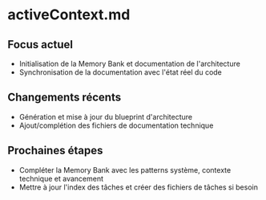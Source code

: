 # activeContext.md

## Focus actuel

- Initialisation de la Memory Bank et documentation de l'architecture
- Synchronisation de la documentation avec l'état réel du code

## Changements récents

- Génération et mise à jour du blueprint d'architecture
- Ajout/complétion des fichiers de documentation technique

## Prochaines étapes

- Compléter la Memory Bank avec les patterns système, contexte technique et avancement
- Mettre à jour l'index des tâches et créer des fichiers de tâches si besoin
